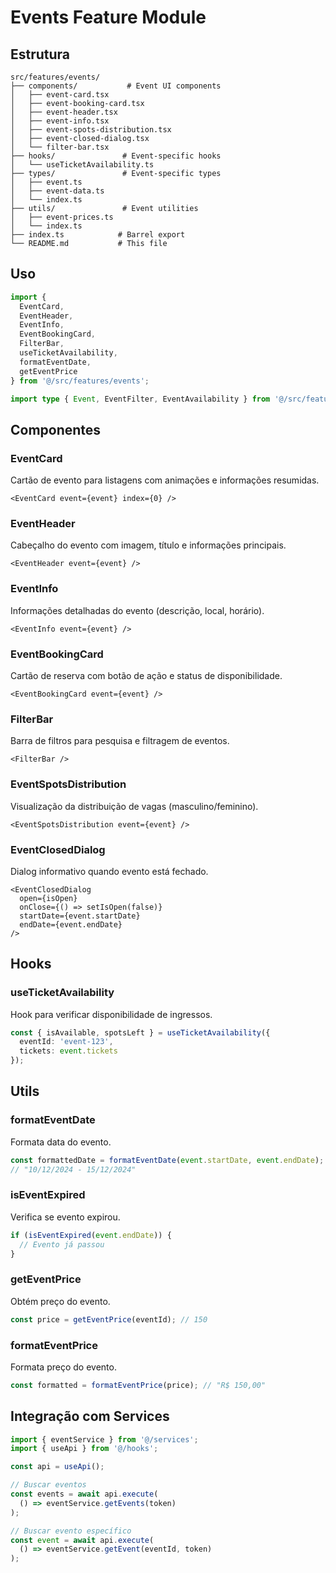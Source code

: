 # Events Feature Module

## Estrutura

```
src/features/events/
├── components/           # Event UI components
│   ├── event-card.tsx
│   ├── event-booking-card.tsx
│   ├── event-header.tsx
│   ├── event-info.tsx
│   ├── event-spots-distribution.tsx
│   ├── event-closed-dialog.tsx
│   └── filter-bar.tsx
├── hooks/               # Event-specific hooks
│   └── useTicketAvailability.ts
├── types/               # Event-specific types
│   ├── event.ts
│   ├── event-data.ts
│   └── index.ts
├── utils/               # Event utilities
│   ├── event-prices.ts
│   └── index.ts
├── index.ts            # Barrel export
└── README.md           # This file
```

## Uso

```typescript
import { 
  EventCard,
  EventHeader,
  EventInfo,
  EventBookingCard,
  FilterBar,
  useTicketAvailability,
  formatEventDate,
  getEventPrice
} from '@/src/features/events';

import type { Event, EventFilter, EventAvailability } from '@/src/features/events';
```

## Componentes

### EventCard
Cartão de evento para listagens com animações e informações resumidas.

```tsx
<EventCard event={event} index={0} />
```

### EventHeader
Cabeçalho do evento com imagem, título e informações principais.

```tsx
<EventHeader event={event} />
```

### EventInfo
Informações detalhadas do evento (descrição, local, horário).

```tsx
<EventInfo event={event} />
```

### EventBookingCard
Cartão de reserva com botão de ação e status de disponibilidade.

```tsx
<EventBookingCard event={event} />
```

### FilterBar
Barra de filtros para pesquisa e filtragem de eventos.

```tsx
<FilterBar />
```

### EventSpotsDistribution
Visualização da distribuição de vagas (masculino/feminino).

```tsx
<EventSpotsDistribution event={event} />
```

### EventClosedDialog
Dialog informativo quando evento está fechado.

```tsx
<EventClosedDialog 
  open={isOpen} 
  onClose={() => setIsOpen(false)} 
  startDate={event.startDate}
  endDate={event.endDate}
/>
```

## Hooks

### useTicketAvailability
Hook para verificar disponibilidade de ingressos.

```typescript
const { isAvailable, spotsLeft } = useTicketAvailability({
  eventId: 'event-123',
  tickets: event.tickets
});
```

## Utils

### formatEventDate
Formata data do evento.

```typescript
const formattedDate = formatEventDate(event.startDate, event.endDate);
// "10/12/2024 - 15/12/2024"
```

### isEventExpired
Verifica se evento expirou.

```typescript
if (isEventExpired(event.endDate)) {
  // Evento já passou
}
```

### getEventPrice
Obtém preço do evento.

```typescript
const price = getEventPrice(eventId); // 150
```

### formatEventPrice
Formata preço do evento.

```typescript
const formatted = formatEventPrice(price); // "R$ 150,00"
```

## Integração com Services

```typescript
import { eventService } from '@/services';
import { useApi } from '@/hooks';

const api = useApi();

// Buscar eventos
const events = await api.execute(
  () => eventService.getEvents(token)
);

// Buscar evento específico
const event = await api.execute(
  () => eventService.getEvent(eventId, token)
);
```
